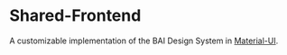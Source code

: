 # Shared-Frontend

A customizable implementation of the BAI Design System in [Material-UI](https://mui.com).
